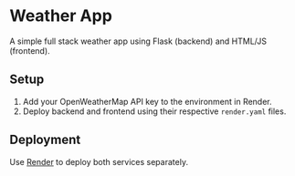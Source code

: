 
# Weather App

A simple full stack weather app using Flask (backend) and HTML/JS (frontend).

## Setup

1. Add your OpenWeatherMap API key to the environment in Render.
2. Deploy backend and frontend using their respective `render.yaml` files.

## Deployment

Use [Render](https://render.com) to deploy both services separately.

